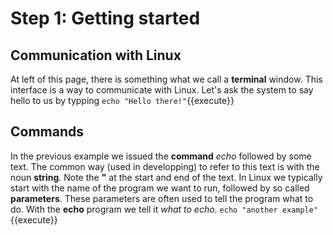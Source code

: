 # Step 1: Getting started

## Communication with Linux

At left of this page, there is something what we call a **terminal** window. This interface is a way to communicate with Linux. Let's ask the system to say hello to us by typping `echo "Hello there!"`{{execute}}


## Commands 

In the previous example we issued the **command** _echo_ followed by some text. The common way (used in developping) to refer to this text is with the noun **string**. Note the **"** at the start and end of the text. In Linux we typically start with the name of the program we want to run, followed by so called **parameters**. These parameters are often used to tell the program what to do. With the **echo** program we tell it *what to echo*. `echo "another example"`{{execute}}



